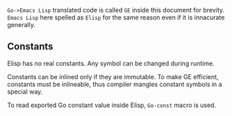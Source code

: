 `Go->Emacs Lisp` translated code is called `GE` inside 
this document for brevity.
`Emacs Lisp` here spelled as `Elisp` for the same reason 
even if it is innacurate generally.

## Constants

Elisp has no real constants. Any symbol can be changed
during runtime. 

Constants can be inlined only if they are immutable.
To make GE efficient, constants must be inlineable,
thus compiler mangles constant symbols in a special way.

To read exported Go constant value inside Elisp,
`Go-const` macro is used.
